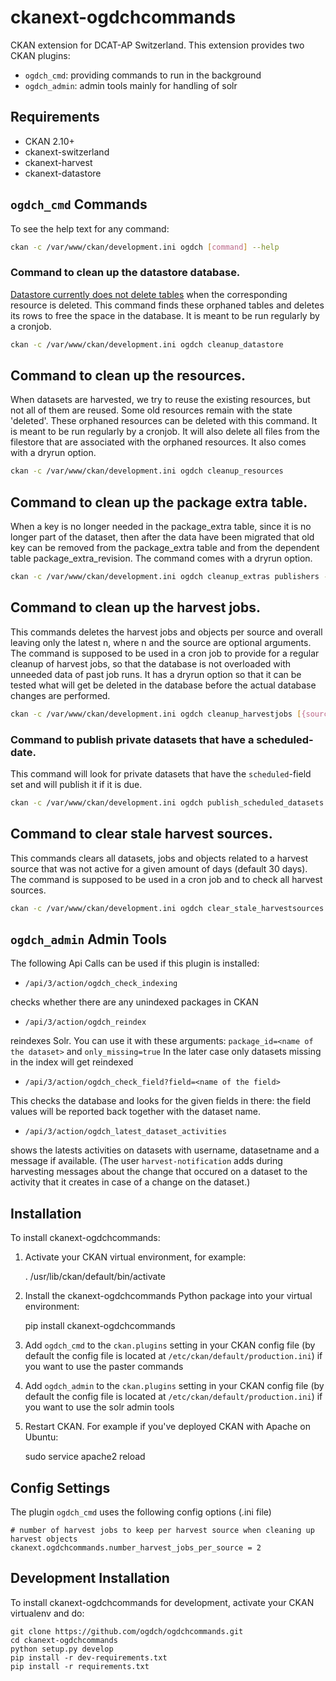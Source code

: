 ckanext-ogdchcommands
=====================

CKAN extension for DCAT-AP Switzerland. This extension provides two CKAN plugins:

- `ogdch_cmd`: providing commands to run in the background
- `ogdch_admin`: admin tools mainly for handling of solr

## Requirements

- CKAN 2.10+
- ckanext-switzerland
- ckanext-harvest
- ckanext-datastore

## `ogdch_cmd` Commands

To see the help text for any command:

```bash
ckan -c /var/www/ckan/development.ini ogdch [command] --help
```

### Command to clean up the datastore database.
[Datastore currently does not delete tables](https://github.com/ckan/ckan/issues/3422) when the corresponding resource
is deleted. This command finds these orphaned tables and deletes its rows to free the space in the database.
It is meant to be run regularly by a cronjob.

```bash
ckan -c /var/www/ckan/development.ini ogdch cleanup_datastore
```

## Command to clean up the resources.
When datasets are harvested, we try to reuse the existing resources, but not all of them are 
reused. Some old resources remain with the state 'deleted'. These orphaned resources can be
deleted with this command. It is meant to be run regularly by a cronjob. 
It will also delete all files from the filestore that are associated with the orphaned resources.
It also comes with a dryrun option.

```bash
ckan -c /var/www/ckan/development.ini ogdch cleanup_resources
```

## Command to clean up the package extra table.
When a key is no longer needed in the package_extra table, since it is no longer part of the dataset,
then after the data have been migrated that old key can be removed from the package_extra table 
and from the dependent table package_extra_revision.
The command comes with a dryrun option.

```bash
ckan -c /var/www/ckan/development.ini ogdch cleanup_extras publishers --dryrun
```

## Command to clean up the harvest jobs.
This commands deletes the harvest jobs and objects per source and overall leaving only the latest n,
where n and the source are optional arguments. The command is supposed to be used in a cron job to 
provide for a regular cleanup of harvest jobs, so that the database is not overloaded with unneeded data
of past job runs. It has a dryrun option so that it can be tested what will get be deleted in the 
database before the actual database changes are performed.

```bash
ckan -c /var/www/ckan/development.ini ogdch cleanup_harvestjobs [{source_id}] [--keep={n}}] [--dryrun]
```

### Command to publish private datasets that have a scheduled-date.
This command will look for private datasets that have the `scheduled`-field set and will publish it if it is due.
```bash
ckan -c /var/www/ckan/development.ini ogdch publish_scheduled_datasets [--dryrun]
```

## Command to clear stale harvest sources.
This commands clears all datasets, jobs and objects related to a harvest source 
that was not active for a given amount of days (default 30 days).
The command is supposed to be used in a cron job and to check all harvest sources.

```bash
ckan -c /var/www/ckan/development.ini ogdch clear_stale_harvestsources [--keep_harvestsource_days={n}}]
```

## `ogdch_admin` Admin Tools

The following Api Calls can be used if this plugin is installed:

- `/api/3/action/ogdch_check_indexing`

checks whether there are any unindexed packages in CKAN

- `/api/3/action/ogdch_reindex`

reindexes Solr. You can use it with these arguments: `package_id=<name of the dataset>` and `only_missing=true`
In the later case only datasets missing in the index will get reindexed

- `/api/3/action/ogdch_check_field?field=<name of the field>`

This checks the database and looks for the given fields in there: the field values will be reported back together
with the dataset name.

- `/api/3/action/ogdch_latest_dataset_activities`

shows the latests activities on datasets with username, datasetname and a message if available.
(The user `harvest-notification` adds during harvesting messages about the change that occured on a 
dataset to the activity that it creates in case of a change on the dataset.)

## Installation

To install ckanext-ogdchcommands:

1. Activate your CKAN virtual environment, for example:

     . /usr/lib/ckan/default/bin/activate

2. Install the ckanext-ogdchcommands Python package into your virtual environment:

     pip install ckanext-ogdchcommands

3. Add ``ogdch_cmd`` to the ``ckan.plugins`` setting in your CKAN
   config file (by default the config file is located at
   ``/etc/ckan/default/production.ini``) if you want to use the paster commands
4. Add ``ogdch_admin`` to the ``ckan.plugins`` setting in your CKAN
   config file (by default the config file is located at
   ``/etc/ckan/default/production.ini``) if you want to use the solr admin tools
   

5. Restart CKAN. For example if you've deployed CKAN with Apache on Ubuntu:

     sudo service apache2 reload

## Config Settings

The plugin `ogdch_cmd` uses the following config options (.ini file)

    # number of harvest jobs to keep per harvest source when cleaning up harvest objects   
    ckanext.ogdchcommands.number_harvest_jobs_per_source = 2

## Development Installation

To install ckanext-ogdchcommands for development, activate your CKAN virtualenv and
do:

    git clone https://github.com/ogdch/ogdchcommands.git
    cd ckanext-ogdchcommands
    python setup.py develop
    pip install -r dev-requirements.txt
    pip install -r requirements.txt
